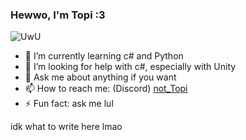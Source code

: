 ### Hewwo, I'm Topi :3
![UwU](https://topi.not-topi.xyz/michiru2.jpg)

- 🌱 I’m currently learning c# and Python
- 🤔 I’m looking for help with c#, especially with Unity
- 💬 Ask me about anything if you want
- 📫 How to reach me: (Discord) [not_Topi](https://discordapp.com/users/487174753094729738)
- ⚡ Fun fact: ask me lul

idk what to write here lmao
